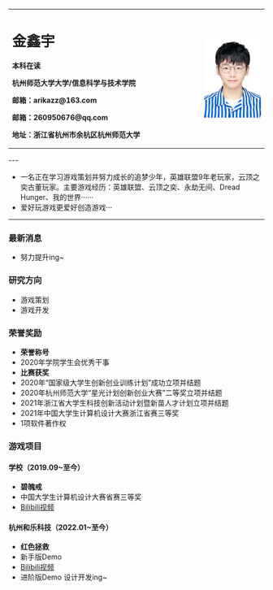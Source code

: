 <table border="0">
  <tr>
    <td width="75%">
      <h1>金鑫宇</h1>
      <p><b>本科在读</b></p>
      <p><b>杭州师范大学大学/信息科学与技术学院</b></p>
      <p><b>邮箱：arikazz@163.com</b></p>
      <p><b>邮箱：260950676@qq.com</b></p>
      <p><b>地址：浙江省杭州市余杭区杭州师范大学</b></p>
    </td>
    <td width="25%">
      <img src="/pic.jpg" width="100%">
    </td>
  </tr>
</table>
---

- 一名正在学习游戏策划并努力成长的追梦少年，英雄联盟9年老玩家，云顶之奕古董玩家。主要游戏经历：英雄联盟、云顶之奕、永劫无间、Dread Hunger、我的世界······
- 爱好玩游戏更爱好创造游戏···

---

### 最新消息
- 努力提升ing~

### 研究方向
- 游戏策划
- 游戏开发

### 荣誉奖励
- **荣誉称号** 
- 2020年学院学生会优秀干事 
- **比赛获奖**
- 2020年“国家级大学生创新创业训练计划”成功立项并结题
- 2020年杭州师范大学“星光计划创新创业大赛”二等奖立项并结题
- 2021年浙江省大学生科技创新活动计划暨新苗人才计划立项并结题
- 2021年中国大学生计算机设计大赛浙江省赛三等奖
- 1项软件著作权

### 游戏项目
#### 学校（2019.09~至今）
- **碧魄戒**  
- 中国大学生计算机设计大赛省赛三等奖
- <a href="https://www.bilibili.com/video/bv1vT4y1S7Qx">Bilibili视频</a>

#### 杭州和乐科技（2022.01~至今）
- **红色拯救**  
- 新手版Demo
- <a href="/index-en.html">Bilibili视频</a>
- 进阶版Demo
设计开发ing~
